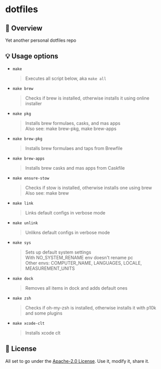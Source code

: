 # dotfiles

## 🔎 Overview

Yet another personal dotfiles repo

## 💡 Usage options

- `make`
  > Executes all script below, aka `make all`

- `make brew`
  > Checks if brew is installed, otherwise installs it using online installer

- `make pkg`
  > Installs brew formulaes, casks, and mas apps\
  > Also see: make brew-pkg, make brew-apps

- `make brew-pkg`
  > Installs brew formulaes and taps from Brewfile

- `make brew-apps`
  > Installs brew casks and mas apps from Caskfile

- `make ensure-stow`
  > Checks if stow is installed, otherwise installs one using brew\
  > Also see: make brew

- `make link`
  > Links default configs in verbose mode

- `make unlink`
  > Unlikns default configs in verbose mode

- `make sys`
  > Sets up default system settings\
  > With NO_SYSTEM_RENAME env doesn't rename pc\
  > Other envs: COMPUTER_NAME, LANGUAGES, LOCALE, MEASUREMENT_UNITS

- `make dock`
  > Removes all items in dock and adds default ones

- `make zsh`
  > Checks if oh-my-zsh is installed, otherwise installs it with p10k and some plugins

- `make xcode-clt`
  > Installs xcode clt

## 📝 License

All set to go under the [Apache-2.0 License](/LICENSE). Use it, modify it, share it.
